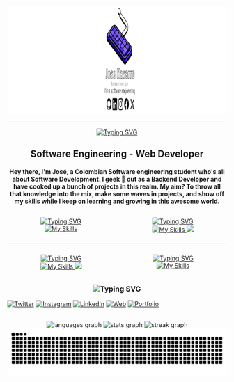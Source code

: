 <link href="https://fonts.googleapis.com/css2?family=Jaro:wght@400;700&display=swap" rel="stylesheet">

<div align="center">
  <img height="250" widht="1280" src="https://github.com/jnavarrop26/jnavarrop26/blob/main/img/portada-github.jpg"  />
</div>

<hr>

<div align="center">

[![Typing SVG](https://readme-typing-svg.herokuapp.com?font=Jaro&size=25&pause=1000&color=F7D418&center=true&vCenter=true&width=435&lines=About+Me😎)](https://git.io/typing-svg)

<h2> Software Engineering - Web Developer </h2>
</div>


<h4 align="center" style="font-family: ; ">Hey there, I'm José, a Colombian Software engineering student who's all about Software Development. I geek 🫠 out as a Backend Developer and have cooked up a bunch of projects in this realm. My aim? To throw all that knowledge into the mix, make some waves in projects, and show off my skills while I keep on learning and growing in this awesome world.</h4>



<div class="container">
  <div class="column" align="center">
    <div align="center">
      <a href="https://git.io/typing-svg">
        <img src="https://readme-typing-svg.herokuapp.com?font=Jaro&size=25&pause=1000&color=F7D418&center=true&vCenter=true&width=435&lines=Fronted🔥" alt="Typing SVG">
      </a>
    </div>
    <div align="center">
      <a href="https://skillicons.dev">
        <img src="https://skillicons.dev/icons?i=html,css,javascript,tailwind,npm,react,vscode" alt="My Skills">
      </a>
    </div>
  </div>
  <div class="column" align="center">
    <div align="center">
      <a href="https://git.io/typing-svg">
        <img src="https://readme-typing-svg.herokuapp.com?font=Jaro&size=25&pause=1000&color=F7D418&center=true&vCenter=true&width=435&lines=Backend🚩" alt="Typing SVG">
      </a>
    </div>
    <div align="center">
      <a href="https://skillicons.dev">
        <img src="https://skillicons.dev/icons?i=java,python,spring,django,idea,pycharm" alt="My Skills">
        <img src="https://skillicons.dev/icons?i=maven,mysql,postgres,sqlite,aws">
      </a>
    </div>
  </div>
</div>


<hr/>

<div class="container">
  <div class="column" align="center">
    <a href="https://git.io/typing-svg">
      <img src="https://readme-typing-svg.herokuapp.com?font=Jaro&size=25&pause=1000&color=F7D418&center=true&vCenter=true&width=435&lines=Tools🛠️" alt="Typing SVG">
    </a>
    <div align="center">
      <a href="https://skillicons.dev">
        <img src="https://skillicons.dev/icons?i=git,github,docker,postman,figma,powershell" alt="My Skills">
        <img src="https://skillicons.dev/icons?i=notion,latex,md">
      </a>
    </div>
  </div>
  <div class="column" align="center">
    <a href="https://git.io/typing-svg">
      <img src="https://readme-typing-svg.herokuapp.com?font=Jaro&size=25&pause=1000&color=F7D418&center=true&vCenter=true&width=435&lines=I'm+currently+learning👨‍💻" alt="Typing SVG">
    </a>
    <div align="center">
      <a href="https://skillicons.dev">
        <img src="https://skillicons.dev/icons?i=graphql,ts,nextjs" alt="My Skills">
      </a>
    </div>
  </div>
</div>


<h3 align="center"href="https://git.io/typing-svg"><img src="https://readme-typing-svg.herokuapp.com?font=Silkscreen&pause=1000&color=FFFFFF&center=true&random=false&width=435&lines=Social+Media" alt="Typing SVG" /></h3>


[![Twitter](https://img.shields.io/badge/Twitter-@_jnavarrop-1DA1F2?style=for-the-badge&logo=twitter&logoColor=white&labelColor=101010)](https://x.com/_jnavarrop)
[![Instagram](https://img.shields.io/badge/Instagram-@_jnavarrop-E4405F?style=for-the-badge&logo=instagram&logoColor=white&labelColor=101010)](https://www.instagram.com/_jnavarrop/)
[![LinkedIn](https://img.shields.io/badge/LinkedIn-Jose_Navarro-0077B5?style=for-the-badge&logo=linkedin&logoColor=white&labelColor=101010)](https://www.linkedin.com/in/jose-navarro-b0361b23b/)
[![Web](https://img.shields.io/badge/Web-MoureDev.com-14a1f0?style=for-the-badge&logo=dev.to&logoColor=white&labelColor=101010)](https://mouredev.com)
[![Portfolio](https://img.shields.io/badge/Web-MoureDev.com-14a1f0?style=for-the-badge&logo=dev.to&logoColor=white&labelColor=101010)](https://mouredev.com)



<br clear="both">

<div align="center">
  <img src="https://github-readme-stats.vercel.app/api/top-langs?username=jnavarrop26&locale=en&hide_title=false&layout=compact&card_width=320&langs_count=4&theme=vision-friendly-dark&hide_border=true" height="105" alt="languages graph"  />
  <img src="https://github-readme-stats.vercel.app/api?username=jnavarrop26&hide_title=false&hide_rank=false&show_icons=true&include_all_commits=false&count_private=true&disable_animations=true&theme=vision-friendly-dark&locale=en&hide_border=true" height="105" alt="stats graph"  />
  <img src="https://streak-stats.demolab.com?user=jnavarrop26&locale=en&mode=daily&theme=vision-friendly-dark&hide_border=true&border_radius=5" height="105" alt="streak graph"  />
</div>

<img src="https://raw.githubusercontent.com/jnavarrop26/jnavarrop26/output/snake.svg" alt="Snake animation" />


<style>
  .container {
    display: flex;
    justify-content: center;
    gap: 10px; 
  }
  .column {
    flex: 1;
    border: 1px solid black whi; 
    padding: 10px;
  }

</style>